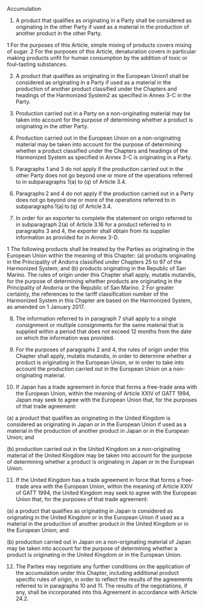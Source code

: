 Accumulation


1.	A product that qualifies as originating in a Party shall be considered as originating in the other Party if used as a material in the production of another product in the other Party.








1	For the purposes of this Article, simple mixing of products covers mixing of sugar.
2	For the purposes of this Article, denaturation covers in particular making products unfit for human consumption by the addition of toxic or foul-tasting substances.
 
2.	A product that qualifies as originating in the European Union1 shall be considered as originating in a Party if used as a material in the production of another product classified under the Chapters and headings of the Harmonized System2 as specified in Annex 3-C in the Party.

3.	Production carried out in a Party on a non-originating material may be taken into account for the purpose of determining whether a product is originating in the other Party.

4.	Production carried out in the European Union on a non-originating material may be taken into account for the purpose of determining whether a product classified under the Chapters and headings of the Harmonized System as specified in Annex 3-C is originating in a Party.

5.	Paragraphs 1 and 3 do not apply if the production carried out in the other Party does not go beyond one or more of the operations referred to in subparagraphs 1(a) to (q) of Article 3.4.

6.	Paragraphs 2 and 4 do not apply if the production carried out in a Party does not go beyond
one or more of the operations referred to in subparagraphs 1(a) to (q) of Article 3.4.


7.	In order for an exporter to complete the statement on origin referred to in subparagraph 2(a) of Article 3.16 for a product referred to in paragraphs 3 and 4, the exporter shall obtain from its supplier information as provided for in Annex 3-D.












1	The following products shall be treated by the Parties as originating in the European Union within the meaning of this Chapter:
(a)	products originating in the Principality of Andorra classified under Chapters 25 to 97 of the Harmonized System; and
(b)	products originating in the Republic of San Marino.
The rules of origin under this Chapter shall apply, mutatis mutandis, for the purpose of determining whether products are originating in the Principality of Andorra or the Republic of San Marino.
2	For greater certainty, the references to the tariff classification number of the Harmonized System in this Chapter are based on the Harmonized System, as amended on 1 January 2017.
 
8.	The information referred to in paragraph 7 shall apply to a single consignment or multiple consignments for the same material that is supplied within a period that does not exceed 12 months from the date on which the information was provided.

9.	For the purposes of paragraphs 2 and 4, the rules of origin under this Chapter shall apply, mutatis mutandis, in order to determine whether a product is originating in the European Union, or in order to take into account the production carried out in the European Union on a non-originating material.

10.	If Japan has a trade agreement in force that forms a free-trade area with the European Union, within the meaning of Article XXIV of GATT 1994, Japan may seek to agree with the European Union that, for the purposes of that trade agreement:

(a)	a product that qualifies as originating in the United Kingdom is considered as originating in Japan or in the European Union if used as a material in the production of another product in Japan or in the European Union; and

(b)	production carried out in the United Kingdom on a non-originating material of the United Kingdom may be taken into account for the purpose of determining whether a product is originating in Japan or in the European Union.

11.	If the United Kingdom has a trade agreement in force that forms a free-trade area with the European Union, within the meaning of Article XXIV of GATT 1994, the United Kingdom may seek to agree with the European Union that, for the purposes of that trade agreement:

(a)	a product that qualifies as originating in Japan is considered as originating in the United Kingdom or in the European Union if used as a material in the production of another product in the United Kingdom or in the European Union; and

(b)	production carried out in Japan on a non-originating material of Japan may be taken into account for the purpose of determining whether a product is originating in the United Kingdom or in the European Union.
 
12.	The Parties may negotiate any further conditions on the application of the accumulation under this Chapter, including additional product specific rules of origin, in order to reflect the results of the agreements referred to in paragraphs 10 and 11. The results of the negotiations, if any, shall be incorporated into this Agreement in accordance with Article 24.2.
